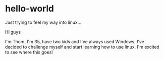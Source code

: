 # hello-world
Just trying to feel my way into linux...

Hi guys

I'm Thom, I'm 35, have two kids and I've always used Windows. I've decided to challenge myself and start learning how to use linux. I'm excited to see where this goes!
